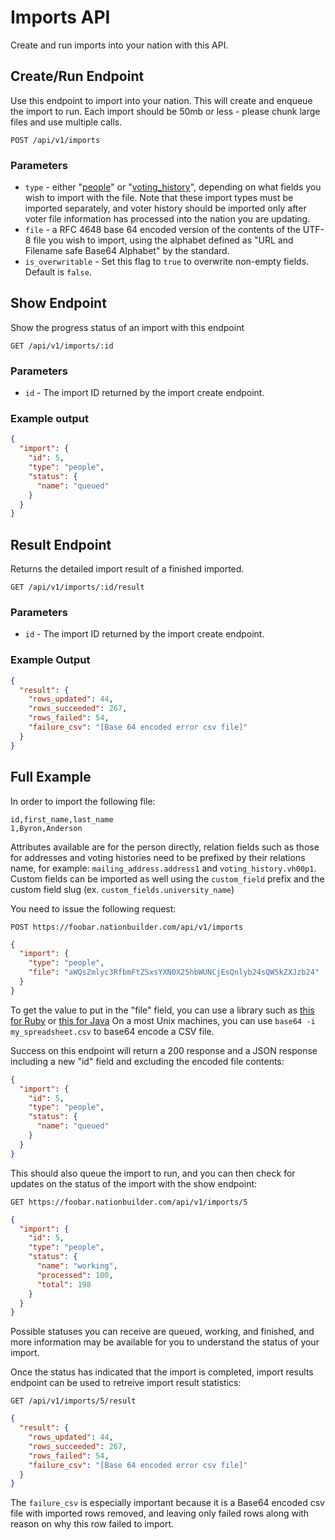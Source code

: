 # Imports API
Create and run imports into your nation with this API.

## Create/Run Endpoint
Use this endpoint to import into your nation. This will create and enqueue the import to run. Each import should be 50mb or less - please chunk large files and use multiple calls.

```
POST /api/v1/imports
```

### Parameters
- `type` - either "[people](http://nationbuilder.com/how_do_i_import_my_custom_voter_file)" or "[voting_history](http://nationbuilder.com/how_do_i_import_custom_voter_history)", depending on what fields you wish to import with the file. Note that these import types must be imported separately, and voter history should be imported only after voter file information has processed into the nation you are updating.
- `file` - a RFC 4648 base 64 encoded version of the contents of the UTF-8 file you wish to import, using the alphabet defined as "URL and Filename safe Base64 Alphabet" by the standard.
- `is_overwritable` - Set this flag to `true` to overwrite non-empty fields. Default is `false`.

## Show Endpoint
Show the progress status of an import with this endpoint

```
GET /api/v1/imports/:id
```

### Parameters
- `id` - The import ID returned by the import create endpoint.

### Example output

```json
{
  "import": {
    "id": 5,
    "type": "people",
    "status": {
      "name": "queued"
    }
  }
}
```

## Result Endpoint
Returns the detailed import result of a finished imported.

```
GET /api/v1/imports/:id/result
```

### Parameters
- `id` - The import ID returned by the import create endpoint.

### Example Output

```json
{
  "result": {
    "rows_updated": 44,
    "rows_succeeded": 267,
    "rows_failed": 54,
    "failure_csv": "[Base 64 encoded error csv file]"
  }
}
```

## Full Example
In order to import the following file:

```
id,first_name,last_name
1,Byron,Anderson
```

Attributes available are for the person directly, relation fields such as those for addresses and voting histories need to be prefixed by their relations name, for example: `mailing_address.address1` and `voting_history.vh00p1`. Custom fields can be imported as well using the `custom_field` prefix and the custom field slug (ex. `custom_fields.university_name`)

You need to issue the following request:

```
POST https://foobar.nationbuilder.com/api/v1/imports
```

```json
{
  "import": {
    "type": "people",
    "file": "aWQsZmlyc3RfbmFtZSxsYXN0X25hbWUNCjEsQnlyb24sQW5kZXJzb24"
  }
}
```

To get the value to put in the "file" field, you can use a library such as [this for Ruby](http://ruby-doc.org/stdlib-2.0/libdoc/base64/rdoc/Base64.html) or [this for Java](http://download.java.net/jdk8/docs/api/java/util/Base64.html) On a most Unix machines, you can use `base64 -i my_spreadsheet.csv` to base64 encode a CSV file.

Success on this endpoint will return a 200 response and a JSON response including a new "id" field and excluding the encoded file contents:

```json
{
  "import": {
    "id": 5,
    "type": "people",
    "status": {
      "name": "queued"
    }
  }
}
```

This should also queue the import to run, and you can then check for updates on the status of the import with the show endpoint:

```
GET https://foobar.nationbuilder.com/api/v1/imports/5
```

```json
{
  "import": {
    "id": 5,
    "type": "people",
    "status": {
      "name": "working",
      "processed": 100,
      "total": 198
    }
  }
}
```

Possible statuses you can receive are queued, working, and finished, and more information may be available for you to understand the status of your import.

Once the status has indicated that the import is completed, import results endpoint can be used to retreive import result statistics:

```
GET /api/v1/imports/5/result
```

```json
{
  "result": {
    "rows_updated": 44,
    "rows_succeeded": 267,
    "rows_failed": 54,
    "failure_csv": "[Base 64 encoded error csv file]"
  }
}
```

The `failure_csv` is especially important because it is a Base64 encoded csv file with imported rows removed, and leaving only failed rows along with reason on why this row failed to import.
